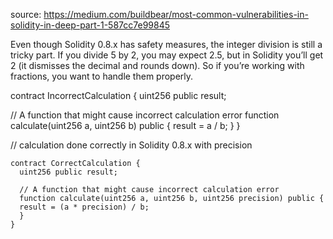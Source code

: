 source: https://medium.com/buildbear/most-common-vulnerabilities-in-solidity-in-deep-part-1-587cc7e99845

Even though Solidity 0.8.x has safety measures, the integer division is still a tricky part. If you divide 5 by 2, you may expect 2.5, but in Solidity you’ll get 2 (it dismisses the decimal and rounds down). So if you’re working with fractions, you want to handle them properly.

contract IncorrectCalculation {
uint256 public result;

// A function that might cause incorrect calculation error
function calculate(uint256 a, uint256 b) public {
result = a / b;
}
}

// calculation done correctly in Solidity 0.8.x with precision

```solidity
contract CorrectCalculation {
  uint256 public result;

  // A function that might cause incorrect calculation error
  function calculate(uint256 a, uint256 b, uint256 precision) public {
  result = (a * precision) / b;
  }
}
```
